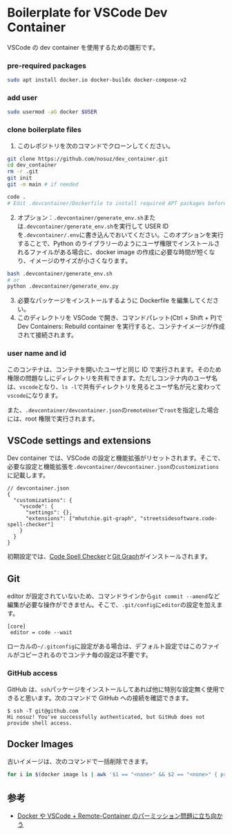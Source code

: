 # Boilerplate for VSCode Dev Container

VSCode の dev container を使用するための雛形です。

### pre-required packages

```bash
sudo apt install docker.io docker-buildx docker-compose-v2
```

### add user

```bash
sudo usermod -aG docker $USER
```

### clone boilerplate files

1. このレポジトリを次のコマンドでクローンしてください。

```bash
git clone https://github.com/nosuz/dev_container.git
cd dev_container
rm -r .git
git init
git -m main # if needed

code .
# Edit .devcontainer/Dockerfile to install required APT packages before rebuilding this container.
```

2. オプション：`.devcontainer/generate_env.sh`または`.devcontainer/generate_env.sh`を実行して USER ID を`.devcontainer/.env`に書き込んでおいてください。このオプションを実行することで、Python のライブラリーのようにユーザ権限でインストールされるファイルがある場合に、docker image の作成に必要な時間が短くなり、イメージのサイズが小さくなります。

```bash
bash .devcontainer/generate_env.sh
# or
python .devcontainer/generate_env.py
```

3. 必要なパッケージをインストールするように Dockerfile を編集してください。
4. このディレクトリを VSCode で開き、コマンドパレット(Ctrl + Shift + P)で Dev Containers: Rebuild container を実行すると、コンテナイメージが作成されて接続されます。

### user name and id

このコンテナは、コンテナを開いたユーザと同じ ID で実行されます。そのため権限の問題なしにディレクトリを共有できます。ただしコンテナ内のユーザ名は、`vscode`となり、`ls -l`で共有ディレクトリを見るとユーザ名が元と変わって`vscode`になります。

また、`.devcontainer/devcontainer.json`の`remoteUser`で`root`を指定した場合には、root 権限で実行されます。

## VSCode settings and extensions

Dev container では、VSCode の設定と機能拡張がリセットされます。そこで、必要な設定と機能拡張を`.devcontainer/devcontainer.json`の`customizations`に記載します。

```
// devcontainer.json
{
  "customizations": {
    "vscode": {
      "settings": {},
      "extensions": ["mhutchie.git-graph", "streetsidesoftware.code-spell-checker"]
    }
  }
}
```

初期設定では、[Code Spell Checker](https://marketplace.visualstudio.com/items?itemName=streetsidesoftware.code-spell-checker)と[Git Graph](https://marketplace.visualstudio.com/items?itemName=mhutchie.git-graph)がインストールされます。

## Git

editor が設定されていないため、コマンドラインから`git commit --amend`など編集が必要な操作ができません。そこで、`.git/config`に`editor`の設定を加えます。

```
[core]
 editor = code --wait
```

ローカルの`~/.gitconfig`に設定がある場合は、デフォルト設定ではこのファイルがコピーされるのでコンテナ毎の設定は不要です。

### GitHub access

GitHub は、`ssh`パッケージをインストールしてあれば他に特別な設定無く使用できると思います。次のコマンドで GitHub への接続を確認できます。

```command
$ ssh -T git@github.com
Hi nosuz! You've successfully authenticated, but GitHub does not provide shell access.
```

## Docker Images

古いイメージは、次のコマンドで一括削除できます。

```bash
for i in $(docker image ls | awk '$1 == "<none>" && $2 == "<none>" { print $3 }'); do echo $i; docker image rm $i; done
```

## 参考

- [Docker や VSCode + Remote-Container のパーミッション問題に立ち向かう](https://zenn.dev/forrep/articles/8c0304ad420c8e)
